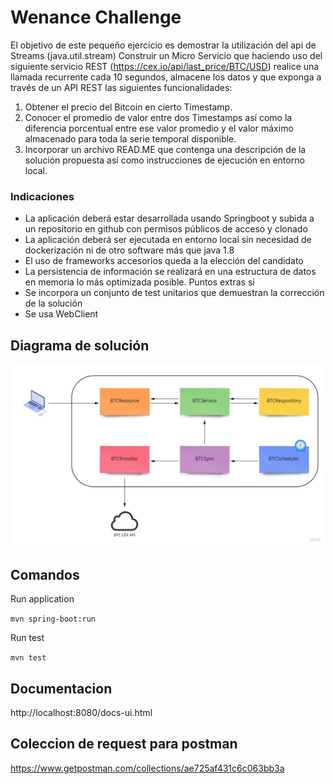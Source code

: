 # Wenance Challenge

El objetivo de este pequeño ejercicio es demostrar la utilización del api de Streams (java.util.stream)
Construir un Micro Servicio que haciendo uso del siguiente servicio REST
(https://cex.io/api/last_price/BTC/USD) realice una llamada recurrente cada 10 segundos, almacene
los datos y que exponga a través de un API REST las siguientes funcionalidades:

1. Obtener el precio del Bitcoin en cierto Timestamp.
2. Conocer el promedio de valor entre dos Timestamps así como la diferencia porcentual entre
ese valor promedio y el valor máximo almacenado para toda la serie temporal disponible.
3. Incorporar un archivo READ.ME que contenga una descripción de la solución propuesta así
como instrucciones de ejecución en entorno local.

### Indicaciones
- La aplicación deberá estar desarrollada usando Springboot y subida a un repositorio en
github con permisos públicos de acceso y clonado
- La aplicación deberá ser ejecutada en entorno local sin necesidad de dockerización ni de
otro software más que java 1.8
- El uso de frameworks accesorios queda a la elección del candidato
- La persistencia de información se realizará en una estructura de datos en memoria lo más
optimizada posible.
Puntos extras si
- Se incorpora un conjunto de test unitarios que demuestran la corrección de la solución
- Se usa WebClient

## Diagrama de solución 

![plot](https://github.com/emiliano9266/wenance/blob/master/Screenshot%20from%202021-09-10%2016-01-03.png)

## Comandos

Run application

``mvn spring-boot:run``

Run test

``mvn test``

## Documentacion

http://localhost:8080/docs-ui.html

## Coleccion de request para postman

https://www.getpostman.com/collections/ae725af431c6c063bb3a
